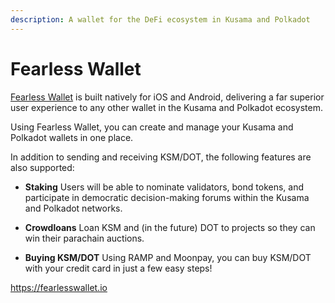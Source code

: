 ```yaml
---
description: A wallet for the DeFi ecosystem in Kusama and Polkadot
---
```


# Fearless Wallet

[Fearless Wallet](https://fearlesswallet.io) is built natively for iOS and Android, delivering a far superior user experience to any other wallet in the Kusama and Polkadot ecosystem.

Using Fearless Wallet, you can create and manage your Kusama and Polkadot wallets in one place.&#x20;

In addition to sending and receiving KSM/DOT, the following features are also supported:

* **Staking** Users will be able to nominate validators, bond tokens, and participate in democratic decision-making forums within the Kusama and Polkadot networks.

* **Crowdloans** Loan KSM and (in the future) DOT to projects so they can win their parachain auctions.

* **Buying KSM/DOT** Using RAMP and Moonpay, you can buy KSM/DOT with your credit card in just a few easy steps!

https://fearlesswallet.io
